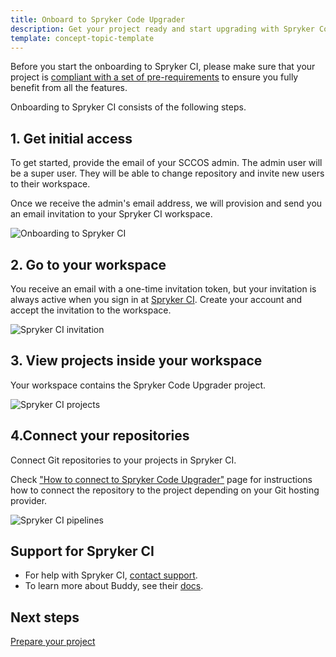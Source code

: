 ```yaml
---
title: Onboard to Spryker Code Upgrader
description: Get your project ready and start upgrading with Spryker Code Upgrader
template: concept-topic-template
---
```


Before you start the onboarding to Spryker CI, please make sure that your project is [compliant with a set of pre-requirements](/docs/paas-plus/dev/onboarding-to-spryker-code-upgrader/prepare-your-project.html) to ensure you fully benefit from all the features.

Onboarding to Spryker CI consists of the following steps.

## 1. Get initial access

To get started, provide the email of your SCCOS admin. The admin user will be a super user. They will be able to change repository and invite new users to their workspace.

Once we receive the admin's email address, we will provision and send you an email invitation to your Spryker CI workspace.

![Onboarding to Spryker CI](https://spryker.s3.eu-central-1.amazonaws.com/docs/paas%2B/dev/onboarding-to-spryker-code-upgrader.md/onboarding-to-spryker-ci.png)

## 2. Go to your workspace

You receive an email with a one-time invitation token, but your invitation is always active when you sign in at [Spryker CI](https://buddy.works/). Create your account and accept the invitation to the workspace.

![Spryker CI invitation](https://spryker.s3.eu-central-1.amazonaws.com/docs/paas%2B/dev/onboarding-to-spryker-code-upgrader.md/spryker-ci-invitation.png)

## 3. View projects inside your workspace

Your workspace contains the Spryker Code Upgrader project.

![Spryker CI projects](https://spryker.s3.eu-central-1.amazonaws.com/docs/paas%2B/dev/onboarding-to-spryker-code-upgrader.md/projects.png)

## 4.Connect your repositories

Connect Git repositories to your projects in Spryker CI.

Check ["How to connect to Spryker Code Upgrader"](/docs/paas-plus/dev/onboarding-to-spryker-code-upgrader/how-to-connect-spryker-code-upgrader.html) page for instructions how to connect the repository to the project depending on your Git hosting provider.

![Spryker CI pipelines](https://spryker.s3.eu-central-1.amazonaws.com/docs/paas%2B/dev/onboarding-to-spryker-code-upgrader.md/pipelines.png)

## Support for Spryker CI

* For help with Spryker CI, [contact support](https://spryker.force.com/support/s/).
* To learn more about Buddy, see their [docs](https://buddy.works/docs).

## Next steps
[Prepare your project](/docs/paas-plus/dev/onboarding-to-spryker-code-upgrader/prepare-your-project.html)
